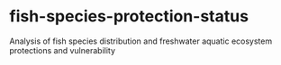 # fish-species-protection-status
Analysis of fish species distribution and freshwater aquatic ecosystem protections and vulnerability
